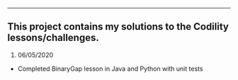 ----------------------------------------------------------------------
This project contains my solutions to the Codility lessons/challenges.
----------------------------------------------------------------------

1. 06/05/2020
- Completed BinaryGap lesson in Java and Python with unit tests


